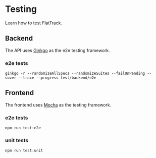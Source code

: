 
# Testing

Learn how to test FlatTrack.


## Backend

The API uses [Ginkgo](https://onsi.github.io/ginkgo) as the e2e testing framework.


### e2e tests

    ginkgo -r --randomizeAllSpecs --randomizeSuites --failOnPending --cover --trace --progress test/backend/e2e


## Frontend

The frontend uses [Mocha](https://mochajs.org/) as the testing framework.


### e2e tests

    npm run test:e2e


### unit tests

    npm run test:unit

